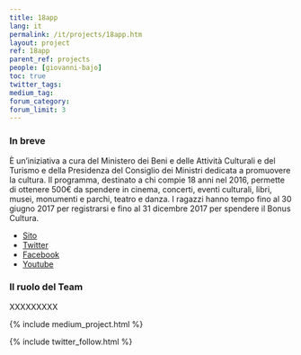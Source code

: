 ```yaml
---
title: 18app
lang: it
permalink: /it/projects/18app.htm
layout: project
ref: 18app
parent_ref: projects
people: [giovanni-bajo]
toc: true
twitter_tags:
medium_tag:
forum_category:
forum_limit: 3
---
```


### In breve

È un’iniziativa a cura del Ministero dei Beni e delle Attività Culturali e del Turismo e della Presidenza del Consiglio dei Ministri dedicata a promuovere la cultura. Il programma, destinato a chi compie 18 anni nel 2016, permette di ottenere 500€ da spendere in cinema, concerti, eventi culturali, libri, musei, monumenti e parchi, teatro e danza. I ragazzi hanno tempo fino al 30 giugno 2017 per registrarsi e fino al 31 dicembre 2017 per spendere il Bonus Cultura.

* [Sito](https://www.18app.italia.it/#/)
* [Twitter](https://twitter.com/18app)
* [Facebook](https://www.facebook.com/18app)
* [Youtube](https://www.youtube.com/channel/UCGRwUHq9AHjxcyo4_aoNQbg)

### Il ruolo del Team

XXXXXXXXX


{% include medium_project.html %}


{% include twitter_follow.html %}



